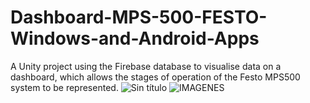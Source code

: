 # Dashboard-MPS-500-FESTO-Windows-and-Android-Apps

A Unity project using the Firebase database to visualise data on a dashboard, which allows the stages of operation of the Festo MPS500 system to be represented.
![Sin título](https://github.com/DavidB593/Dashboard-MPS-500-FESTO-Windows-and-Android-Apps/assets/114110615/ce973b50-0a43-46b8-bf0c-7d7b6bc3636d)
![IMAGENES](https://github.com/DavidB593/Dashboard-MPS-500-FESTO-Windows-and-Android-Apps/assets/114110615/cae115ca-766e-4537-8c35-765c2dde48f7)
